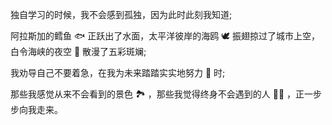 独自学习的时候，我不会感到孤独，因为此时此刻我知道;    

阿拉斯加的鳕鱼 🐟 正跃出了水面，太平洋彼岸的海鸥 🕊️ 振翅掠过了城市上空，白令海峡的夜空 🌃 散漫了五彩斑斓;  
  
我劝导自己不要着急，在我为未来踏踏实实地努力 📖 时;    

那些我感觉从来不会看到的景色 🏞️ ，那些我觉得终身不会遇到的人 👸🏻 ，正一步步向我走来。    